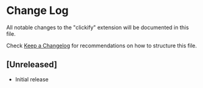 # Change Log

All notable changes to the "clickify" extension will be documented in this file.

Check [Keep a Changelog](http://keepachangelog.com/) for recommendations on how to structure this file.

## [Unreleased]

- Initial release